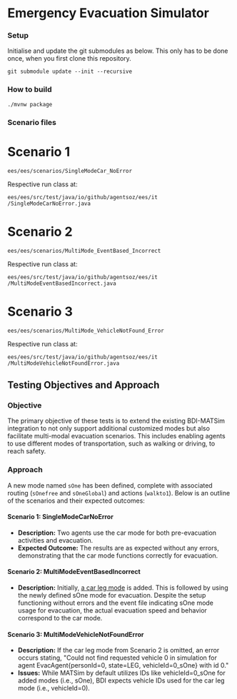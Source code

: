 # Emergency Evacuation Simulator

### Setup

Initialise and update the git submodules as below. This only has to be done once, when you first clone this repository.

```
git submodule update --init --recursive
```

### How to build

```
./mvnw package
```


### Scenario files 


# Scenario 1
```
ees/ees/scenarios/SingleModeCar_NoError
```
Respective run class at:
```
ees/ees/src/test/java/io/github/agentsoz/ees/it
/SingleModeCarNoError.java
```

# Scenario 2
```
ees/ees/scenarios/MultiMode_EventBased_Incorrect
```
Respective run class at:
```
ees/ees/src/test/java/io/github/agentsoz/ees/it
/MultiModeEventBasedIncorrect.java
```

# Scenario 3
```
ees/ees/scenarios/MultiMode_VehicleNotFound_Error
```
Respective run class at:
```
ees/ees/src/test/java/io/github/agentsoz/ees/it
/MultiModeVehicleNotFoundError.java
```


## Testing Objectives and Approach

### Objective
The primary objective of these tests is to extend the existing BDI-MATSim integration to not only support additional customized modes but also facilitate multi-modal evacuation scenarios. This includes enabling agents to use different modes of transportation, such as walking or driving, to reach safety.

### Approach
A new mode named `sOne` has been defined, complete with associated routing (`sOnefree` and `sOneGlobal`) and actions (`walkto1`). Below is an outline of the scenarios and their expected outcomes:

#### Scenario 1: SingleModeCarNoError
- **Description:** Two agents use the car mode for both pre-evacuation activities and evacuation.
- **Expected Outcome:** The results are as expected without any errors, demonstrating that the car mode functions correctly for evacuation.

#### Scenario 2: MultiModeEventBasedIncorrect
- **Description:** Initially, [a car leg mode](https://github.com/c2impress/ees/blob/00df55347e30522ade7a35a0caf975c8ccc908e0/ees/scenarios/MultiMode_EventBased_Incorrect/Egaleo_Population_epsg2100.xml#L35C1-L36C25) is added. This is followed by using the newly defined sOne mode for evacuation. Despite the setup functioning without errors and the event file indicating sOne mode usage for evacuation, the actual evacuation speed and behavior correspond to the car mode.


#### Scenario 3: MultiModeVehicleNotFoundError
- **Description:** If the car leg mode from Scenario 2 is omitted, an error occurs stating, "Could not find requested vehicle 0 in simulation for agent EvacAgent{personId=0, state=LEG, vehicleId=0_sOne} with id 0."
- **Issues:** While MATSim by default utilizes IDs like vehicleId=0_sOne for added modes (i.e., sOne), BDI expects vehicle IDs used for the car leg mode (i.e., vehicleId=0).





